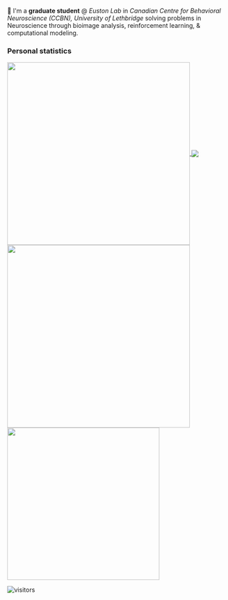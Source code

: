 🔭 I'm a **graduate student** @ *Euston Lab* in *Canadian Centre for Behavioral Neuroscience (CCBN), University of Lethbridge* solving problems in Neuroscience through bioimage analysis, reinforcement learning, & computational modeling.

### Personal statistics
<a href="https://github.com/kushaangupta">
  <img align="center" src="https://github-readme-stats.vercel.app/api?username=kushaangupta&theme=gotham&hide_border=true&show_icons=true&count_private=true&include_all_commits=true" width="420" />
</a>
<a href="https://github.com/kushaangupta">
  <img align="center" src="https://github-readme-stats.vercel.app/api/top-langs/?username=kushaangupta&langs_count=5&layout=compact&hide_border=true&include_all_commits=true&count_private=true&role=OWNER,ORGANIZATION_MEMBER,COLLABORATOR&theme=gotham"  />
</a>

<a href="https://github.com/kushaangupta">
  <img align="center" src="https://github-readme-streak-stats.herokuapp.com/?user=kushaangupta&theme=gotham&show_icons=true&hide_border=true&border_radius=10%&count_private=true&include_all_commits=true" width="420" />
</a>
<a href="https://wakatime.com/@kushaangupta">
  <img align="center" src="https://wakatime.com/share/@kushaangupta/609eec4b-dd3d-4c57-a9e3-30921c5ff1af.svg" width="350" />
</a>

![visitors](https://visitor-badge.laobi.icu/badge?page_id=kushaangupta.kushaangupta)
